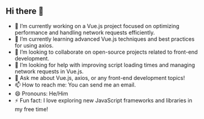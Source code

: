 ## Hi there 👋

<!--
**weblove26/weblove26** is a ✨ _special_ ✨ repository because its `README.md` (this file) appears on your GitHub profile.

Here are some ideas to get you started:

- 🔭 I’m currently working on ...
- 🌱 I’m currently learning ...
- 👯 I’m looking to collaborate on ...
- 🤔 I’m looking for help with ...
- 💬 Ask me about ...
- 📫 How to reach me: ...
- 😄 Pronouns: ...
- ⚡ Fun fact: ...
-->
- 🔭 I’m currently working on a Vue.js project focused on optimizing performance and handling network requests efficiently.
- 🌱 I’m currently learning advanced Vue.js techniques and best practices for using axios.
- 👯 I’m looking to collaborate on open-source projects related to front-end development.
- 🤔 I’m looking for help with improving script loading times and managing network requests in Vue.js.
- 💬 Ask me about Vue.js, axios, or any front-end development topics!
- 📫 How to reach me: You can send me an email.
- 😄 Pronouns: He/Him
- ⚡ Fun fact: I love exploring new JavaScript frameworks and libraries in my free time!
